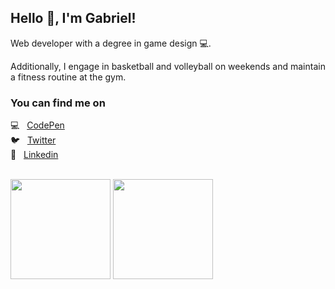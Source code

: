 ## Hello 👋, I'm Gabriel!

<p>Web developer with a degree in game design 💻.</p>
<p> Additionally, I engage in basketball and volleyball on weekends and maintain a fitness routine at the gym.</p>

### You can find me on
💻 &nbsp; [CodePen](https://codepen.io/GabrielDeFreitas/pens/) <br>
🐦 &nbsp; [Twitter](https://twitter.com/refri_comfrango) <br>
💬 &nbsp; [Linkedin](https://www.linkedin.com/in/gabrielfreitas21/) <br>

<br>

<div align="left">
  <img height="160em" src="https://github-readme-stats-git-masterrstaa-rickstaa.vercel.app/api?username=GabrielDeFreitas&count_private=true&show_icons=true&theme=dracula&include_all_commits=true"/>
  <img height="160em" src="https://github-readme-stats-git-masterrstaa-rickstaa.vercel.app/api/top-langs/?username=GabrielDeFreitas&layout=compact&langs_count=7&theme=dracula&include_all_commits=true"/>
</div>

